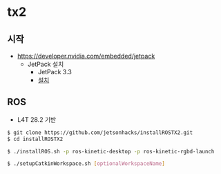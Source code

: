 # tx2
## 시작
 * https://developer.nvidia.com/embedded/jetpack
   * JetPack 설치
     * JetPack 3.3
     * [설치](https://docs.nvidia.com/jetson/archives/jetpack-archived/jetpack-33/index.html#jetpack/3.3/install.htm%3FTocPath%3D_____3)
## ROS
 *  L4T 28.2 기반
```bash
$ git clone https://github.com/jetsonhacks/installROSTX2.git
$ cd installROSTX2

$ ./installROS.sh -p ros-kinetic-desktop -p ros-kinetic-rgbd-launch 

$ ./setupCatkinWorkspace.sh [optionalWorkspaceName]
```
